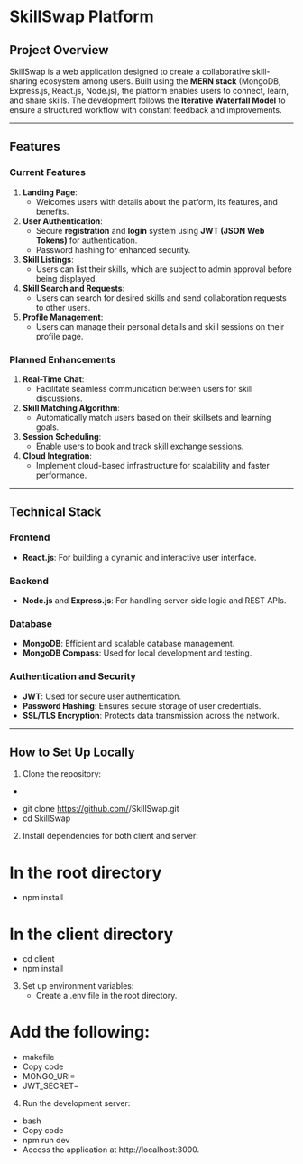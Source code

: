# **SkillSwap Platform**

## **Project Overview**

SkillSwap is a web application designed to create a collaborative skill-sharing ecosystem among users. Built using the **MERN stack** (MongoDB, Express.js, React.js, Node.js), the platform enables users to connect, learn, and share skills. The development follows the **Iterative Waterfall Model** to ensure a structured workflow with constant feedback and improvements.

---

## **Features**

### **Current Features**

1. **Landing Page**:
   - Welcomes users with details about the platform, its features, and benefits.
2. **User Authentication**:
   - Secure **registration** and **login** system using **JWT (JSON Web Tokens)** for authentication.
   - Password hashing for enhanced security.
3. **Skill Listings**:
   - Users can list their skills, which are subject to admin approval before being displayed.
4. **Skill Search and Requests**:
   - Users can search for desired skills and send collaboration requests to other users.
5. **Profile Management**:
   - Users can manage their personal details and skill sessions on their profile page.

### **Planned Enhancements**

1. **Real-Time Chat**:
   - Facilitate seamless communication between users for skill discussions.
2. **Skill Matching Algorithm**:
   - Automatically match users based on their skillsets and learning goals.
3. **Session Scheduling**:
   - Enable users to book and track skill exchange sessions.
4. **Cloud Integration**:
   - Implement cloud-based infrastructure for scalability and faster performance.

---

## **Technical Stack**

### **Frontend**

- **React.js**: For building a dynamic and interactive user interface.

### **Backend**

- **Node.js** and **Express.js**: For handling server-side logic and REST APIs.

### **Database**

- **MongoDB**: Efficient and scalable database management.
- **MongoDB Compass**: Used for local development and testing.

### **Authentication and Security**

- **JWT**: Used for secure user authentication.
- **Password Hashing**: Ensures secure storage of user credentials.
- **SSL/TLS Encryption**: Protects data transmission across the network.

---

## **How to Set Up Locally**

1. Clone the repository:

- ```bash

  ```
- git clone https://github.com/<your-repo>/SkillSwap.git
- cd SkillSwap

2. Install dependencies for both client and server:

# In the root directory

- npm install

# In the client directory

- cd client
- npm install

3. Set up environment variables:
   - Create a .env file in the root directory.

# Add the following:

- makefile
- Copy code
- MONGO_URI=<Your MongoDB URI>
- JWT_SECRET=<Your JWT Secret Key>

4. Run the development server:

- bash
- Copy code
- npm run dev
- Access the application at http://localhost:3000.
